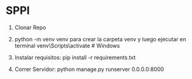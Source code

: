 # SPPI

1. Clonar Repo
   
2. python -m venv venv para crear la carpeta venv y luego ejecutar en terminal venv\Scripts\activate     # Windows

3. Instalar requisitos: pip install -r requirements.txt

4. Correr Servidor: python manage.py runserver 0.0.0.0:8000
